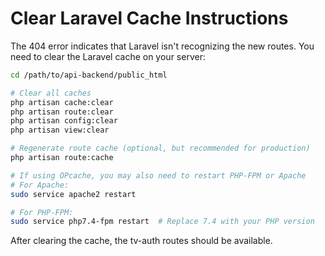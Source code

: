 # Clear Laravel Cache Instructions

The 404 error indicates that Laravel isn't recognizing the new routes. You need to clear the Laravel cache on your server:

```bash
cd /path/to/api-backend/public_html

# Clear all caches
php artisan cache:clear
php artisan route:clear
php artisan config:clear
php artisan view:clear

# Regenerate route cache (optional, but recommended for production)
php artisan route:cache

# If using OPcache, you may also need to restart PHP-FPM or Apache
# For Apache:
sudo service apache2 restart

# For PHP-FPM:
sudo service php7.4-fpm restart  # Replace 7.4 with your PHP version
```

After clearing the cache, the tv-auth routes should be available.